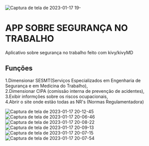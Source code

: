 ![Captura de tela de 2023-01-17 19-](https://user-images.githubusercontent.com/75576877/213027945-cbd63086-1940-47ac-afc2-7d300c1c507a.png)


<h1>APP SOBRE SEGURANÇA NO TRABALHO</h1>
<p>Aplicativo sobre segurança no trabalho feito com kivy/kivyMD</p>

<h2>Funções</h2>
<p>1.Dimensionar SESMT(Serviços Especializados em Engenharia de Segurança e em Medicina do Trabalho),<br>
2.Dimensionar  CIPA (comissão interna de  prevenção de acidentes),<br>
3.Exibir informções  sobre os riscos ocupacionais, <br>
4.Abrir o site onde estão todas as NR's (Normas Regulamentadora)</p>





![Captura de tela de 2023-01-17 20-12-45](https://user-images.githubusercontent.com/75576877/213032768-0e8d9c0f-e841-4f1d-95e6-ebcf81b883c1.png)
![Captura de tela de 2023-01-17 20-06-46](https://user-images.githubusercontent.com/75576877/213032363-d469e4d1-2a14-4872-b2f5-d969e7bfd836.png) ![Captura de tela de 2023-01-17 20-08-22](https://user-images.githubusercontent.com/75576877/213032383-f046f690-f0f8-4202-a596-451ca884c6f3.png)
![Captura de tela de 2023-01-17 20-09-13](https://user-images.githubusercontent.com/75576877/213032414-bf285c12-5026-431f-b0ed-0c8637912f0d.png) ![Captura de tela de 2023-01-17 20-07-15](https://user-images.githubusercontent.com/75576877/213033152-44f80b95-dd4f-471b-a986-267e7560c8d8.png)
 ![Captura de tela de 2023-01-17 20-07-54](https://user-images.githubusercontent.com/75576877/213033010-a3c24c0d-99c3-4dc7-ab94-78b11e49085c.png)

